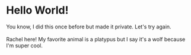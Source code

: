 
# Hello World!

You know, I did this once before but made it private. Let's try again.
<br>
<br>
Rachel here! My favorite animal is a platypus but I say it's a wolf because I'm super cool.
